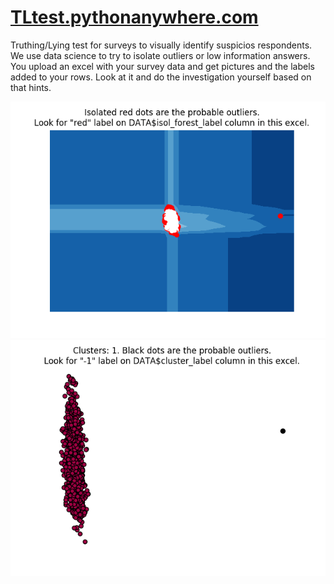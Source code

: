 # <a href=TLtest.pythonanywhere.com>TLtest.pythonanywhere.com</a>
Truthing/Lying test for surveys to visually identify suspicios respondents. 
We use data science to try to isolate outliers or low information answers.
You upload an excel with your survey data and get pictures and the labels added to your rows.
Look at it and do the investigation yourself based on that hints.

<img src=https://github.com/Motorrat/TLtest/blob/master/IsolationForest-Contamin5pct.png>
<img src=https://github.com/Motorrat/TLtest/blob/master/Clustering.png>
